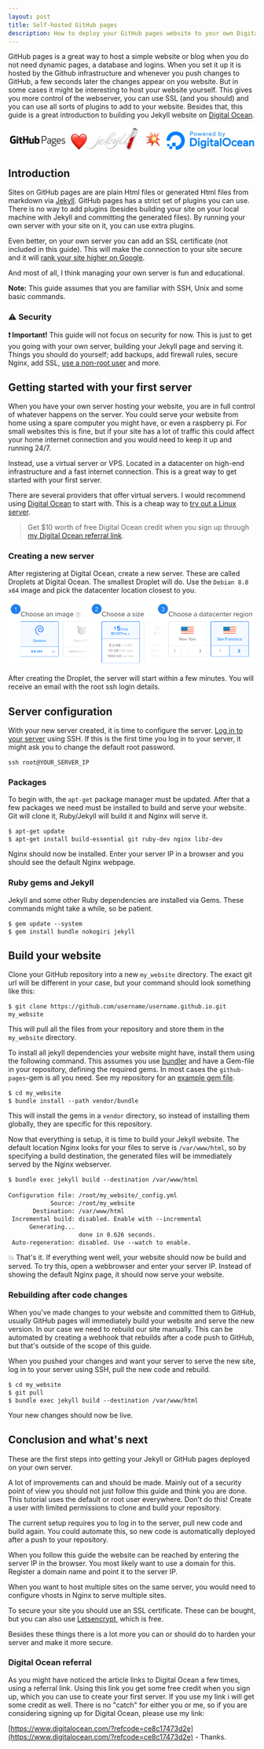 ```yaml
---
layout: post
title: Self-hosted GitHub pages
description: How to deploy your GitHub pages website to your own Digital Ocean server
---
```


GitHub pages is a great way to host a simple website or blog when you do not need dynamic pages, a database and logins.
When you set it up it is hosted by the Github infrastructure and whenever you push changes
to GitHub, a few seconds later the changes appear on you website.
But in some cases it might be interesting to host your website yourself.
This gives you more control of the webserver, you can use SSL (and you should)
and you can use all sorts of plugins to add to your website. Besides that, this  guide is a great introduction to building you Jekyll website on [Digital Ocean](https://www.digitalocean.com/?refcode=ce8c17473d2e).

<!-- more -->
[![Banner Digital Ocean jekyll github pages](/images/posts/github-pages-on-digital-ocean/banner.jpg)](https://www.digitalocean.com/?refcode=ce8c17473d2e)

## Introduction
Sites on GitHub pages are are plain Html files or generated Html files from markdown via [Jekyll](https://jekyllrb.com/). GitHub pages has a strict set of plugins you can use. There is no way to add plugins (besides building your site on your local machine with Jekyll and committing the generated files). By running your own server with your site on it, you can use extra plugins.

Even better, on your own server you can add an SSL certificate (not included in this guide). This will make the connection to your site secure and it will [rank your site higher on Google](https://webmasters.googleblog.com/2014/08/https-as-ranking-signal.html).

And most of all, I think managing your own server is fun and educational.

**Note:** This guide assumes that you are familiar with SSH, Unix and some basic commands.

### ⚠️ Security
**❗️ Important!** This guide will not focus on security for now. This is just to get you going with your own server, building your Jekyll page and serving it. Things you should do yourself; add backups, add firewall rules, secure Nginx, add SSL, [use a non-root user](https://www.digitalocean.com/community/tutorials/initial-server-setup-with-debian-8) and more.


## Getting started with your first server
When you have your own server hosting your website, you are in full control of whatever happens on the server. You could serve your website from home using a spare computer you might have, or even a raspberry pi. For small websites this is fine, but if your site has a lot of traffic this could affect your home internet connection and you would need to keep it up and running 24/7.

Instead, use a virtual server or VPS. Located in a datacenter on high-end infrastructure and a fast internet connection. This is a great way to get started with your first server.

There are several providers that offer virtual servers. I would recommend using [Digital Ocean](https://www.digitalocean.com/?refcode=ce8c17473d2e) to start with. This is a cheap way to [try out a Linux server](https://www.digitalocean.com/?refcode=ce8c17473d2e).

> Get $10 worth of free Digital Ocean credit when you sign up through [my Digital Ocean referral link](https://www.digitalocean.com/?refcode=ce8c17473d2e).

### Creating a new server
After registering at Digital Ocean, create a new server. These are called Droplets at Digital Ocean. The smallest Droplet will do. Use the `Debian 8.8 x64` image and pick the datacenter location closest to you.

[![Droplet steps](/images/posts/github-pages-on-digital-ocean/droplet-steps.png)](https://cloud.digitalocean.com/droplets/new?size=512mb&region=sfo2&distro=debian&distroImage=debian-8-x64)

After creating the Droplet, the server will start within a few minutes. You will receive an email with the root ssh login details.

## Server configuration
With your new server created, it is time to configure the server. [Log in to your server](https://www.digitalocean.com/community/tutorials/how-to-connect-to-your-droplet-with-ssh) using SSH. If this is the first time you log in to your server, it might ask you to change the default root password.

```
ssh root@YOUR_SERVER_IP
```

### Packages
To begin with, the `apt-get` package manager must be updated. After that a few packages we need must be installed to build and serve your website. Git will clone it, Ruby/Jekyll will build it and Nginx will serve it.

```
$ apt-get update
$ apt-get install build-essential git ruby-dev nginx libz-dev
```

Nginx should now be installed. Enter your server IP in a browser and you should see the default Nginx webpage.

### Ruby gems and Jekyll
Jekyll and some other Ruby dependencies are installed via Gems. These commands might take a while, so be patient.

```
$ gem update --system
$ gem install bundle nokogiri jekyll
```

## Build  your website
Clone your GitHub repository into a new `my_website` directory. The exact git url will be different in your case, but your command should look something like this:

```
$ git clone https://github.com/username/username.github.io.git my_website
```

This will pull all the files from your repository and store them in the `my_website` directory.

To install all jekyll dependencies your website might have, install them using the following command.
This assumes you use [bundler](http://bundler.io/) and have a Gem-file in your repository, defining the required gems.
In most cases the `github-pages`-gem is all you need. See my repository for an [example gem file](https://github.com/styxit/styxit.github.io/blob/master/Gemfile).
```
$ cd my_website
$ bundle install --path vendor/bundle
```

This will install the gems in a `vendor` directory, so instead of installing them globally, they are specific for this repository.

Now that everything is setup, it is time to build your Jekyll website. The default location Nginx looks for your files to serve is
`/var/www/html`, so by specifying a build destination, the generated files will be immediately served by the Nginx webserver.

```
$ bundle exec jekyll build --destination /var/www/html

Configuration file: /root/my_website/_config.yml
            Source: /root/my_website
       Destination: /var/www/html
 Incremental build: disabled. Enable with --incremental
      Generating...
                    done in 0.626 seconds.
 Auto-regeneration: disabled. Use --watch to enable.
```

💥 That's it. If everything went well, your website should now be build and served. To try this, open a webbrowser and enter your server IP.
Instead of showing the default Nginx page, it should now serve your website.

### Rebuilding after code changes
When you've made changes to your website and committed them to GitHub,
usually GitHub pages will immediately build your website and serve the new version.
In our case we need to rebuild our site manually. This can be automated by creating a webhook that rebuilds after a code push to GitHub,
but that's outside of the scope of this guide.

When you pushed your changes and want your server to serve the new site, log in to your server using SSH, pull the new code and rebuild.

```
$ cd my_website
$ git pull
$ bundle exec jekyll build --destination /var/www/html
```

Your new changes should now be live.

## Conclusion and what's next
These are the first steps into getting your Jekyll or GitHub pages deployed on your own server.

A lot of improvements can and should be made. Mainly out of a security point of view you should not just
follow this guide and think you are done. This tutorial uses the default or root user everywhere. Don't do this!
Create a user with limited permissions to clone and build your repository.

The current setup requires you to log in to the server, pull new code and build again. You could
automate this, so new code is automatically deployed after a push to your repository.

When you follow this guide the website can be reached by entering the server IP in the browser. You most likely want
to use a domain for this. Register a domain name and point it to the server IP.

When you want to host multiple sites on the same server, you would need to configure vhosts in Nginx to serve multiple sites.

To secure your site you should use an SSL certificate. These can be bought, but you can also use
[Letsencrypt](https://letsencrypt.org/), which is free.

Besides these things there is a lot more you can or should do to harden your server and make it more secure.

### Digital Ocean referral
As you might have noticed the article links to Digital Ocean a few times, using a referral link.
Using this link you get some free credit when you sign up, which you can use to create your first server. If you use my link i
will get some credit as well. There is no "catch" for either you or me, so if you are considering
signing up for Digital Ocean, please use my link:

[https://www.digitalocean.com/?refcode=ce8c17473d2e](https://www.digitalocean.com/?refcode=ce8c17473d2e) - Thanks.
